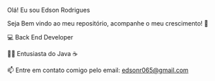 Olá! Eu sou Edson Rodrigues

Seja Bem vindo ao meu repositório, acompanhe o meu crescimento! 👋

💻 Back End Developer

👨‍💻 Entusiasta do Java ☕ 

📫 Entre em contato comigo pelo email: edsonr065@gmail.com
